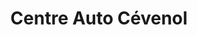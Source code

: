 ---
title: "Centre Auto Cévenol"
url: /saint-jean-du-gard/centre-auto-cevenol/
shop: réparation de voitures
---